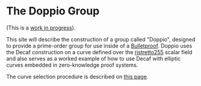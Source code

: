 # The Doppio Group

(This is a [work in progress][doppio_gh]).

This site will describe the construction of a group called "Doppio",
designed to provide a prime-order group for use inside of a
[Bulletproof][bp].  Doppio uses the Decaf construction on a curve
defined over the [ristretto255][ristretto255] scalar field and also
serves as a worked example of how to use Decaf with elliptic curves
embedded in zero-knowledge proof systems.

The curve selection procedure is described on 
[this page](./curve_selection.md).

[bp]: https://github.com/dalek-cryptography/bulletproofs
[doppio_gh]: https://github.com/dalek-cryptography/doppio_gh
[ristretto255]: https://ristretto.group
